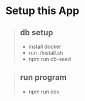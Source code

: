 # Setup this App


>## db setup
>
>- install docker
>- run ./install.sh
>- npm run db-seed

>## run program
>
>- npm run dev